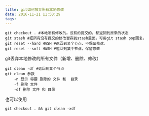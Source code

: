 ```yaml
---
title: git如何放弃所有本地修改
date: 2016-11-21 11:50:29
tags:
---
```


```
git checkout . #本地所有修改的。没有的提交的，都返回到原来的状态
git stash #把所有没有提交的修改暂存到stash里面。可用git stash pop回复。
git reset --hard HASH #返回到某个节点，不保留修改。
git reset --soft HASH #返回到某个节点。保留修改
```

git丢弃本地修改的所有文件（新增、删除、修改）

```
git clean -df #返回到某个节点
git clean 参数
    -n 显示 将要 删除的 文件 和  目录
    -f 删除 文件
    -df 删除 文件 和 目录
```

也可以使用
```
git checkout . && git clean -xdf
```